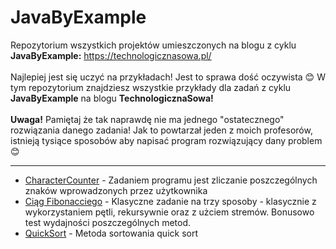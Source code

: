 # JavaByExample
Repozytorium wszystkich projektów umieszczonych na blogu z cyklu <b>JavaByExample:</b> https://technologicznasowa.pl/<br/><br/>
Najlepiej jest się uczyć na przykładach! Jest to sprawa dość oczywista 😊 
W tym repozytorium znajdziesz wszystkie przykłady dla zadań z cyklu <b>JavaByExample</b> na blogu <b>TechnologicznaSowa!</b><br/><br/>
<b>Uwaga!</b> Pamiętaj że tak naprawdę nie ma jednego "ostatecznego" rozwiązania danego zadania! 
Jak to powtarzał jeden z moich profesorów, istnieją tysiące sposobów aby napisać program rozwiązujący dany problem 😊 
<br/><hr/>
<ul>
  <li><a href="https://github.com/TechnologicznaSowa/JavaByExample/tree/master/CharacterCounter">CharacterCounter</a> - Zadaniem programu jest zliczanie poszczególnych znaków wprowadzonych przez użytkownika</li>
  <li><a href="https://github.com/TechnologicznaSowa/JavaByExample/tree/master/Fibonacci">Ciąg Fibonacciego</a> - Klasyczne zadanie na trzy sposoby - klasycznie z wykorzystaniem pętli, rekursywnie oraz z użciem stremów. Bonusowo test wydajności poszczególnych metod.</li> 
  <li><a href="https://github.com/TechnologicznaSowa/JavaByExample/tree/master/quicksort">QuickSort</a> - Metoda sortowania quick sort
</ul>
